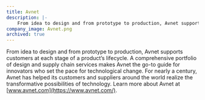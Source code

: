 ```yaml
---
title: Avnet
description: |-
    From idea to design and from prototype to production, Avnet supports customers at each stage of a product’s lifecycle.
company_image: Avnet.png
archived: true
---
```

From idea to design and from prototype to production, Avnet supports customers at each stage of a product’s lifecycle. A comprehensive portfolio of design and supply chain services makes Avnet the go-to guide for innovators who set the pace for technological change. For nearly a century, Avnet has helped its customers and suppliers around the world realize the transformative possibilities of technology. Learn more about Avnet at [www.avnet.com](https://www.avnet.com/).
